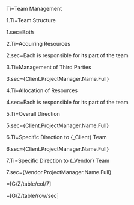 Ti=Team Management
	
1.Ti=Team Structure

1.sec=Both

2.Ti=Acquiring Resources
	
2.sec=Each is responsible for its part of the team

3.Ti=Management of Third Parties

3.sec={Client.ProjectManager.Name.Full}

4.Ti=Allocation of Resources

4.sec=Each is responsible for its part of the team

5.Ti=Overall Direction

5.sec={Client.ProjectManager.Name.Full}

6.Ti=Specific Direction to {_Client} Team

6.sec={Client.ProjectManager.Name.Full}

7.Ti=Specific Direction to {_Vendor} Team

7.sec={Vendor.ProjectManager.Name.Full}

=[G/Z/table/col/7]

=[G/Z/table/row/sec]
